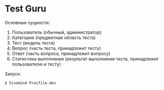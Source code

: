 # Test Guru

Основные сущности:
1) Пользователь (обычный, администратор)
2) Категория (предметная область теста)
3) Тест (модель теста)
4) Вопрос (часть теста, принадлежит тесту)
5) Ответ (часть вопроса, принадлежит вопросу)
6) Статистика выполнения (результат выполнения теста, принадлежит пользователю и тесту)

Запуск:
```shell script
$ hivemind Procfile.dev
```
